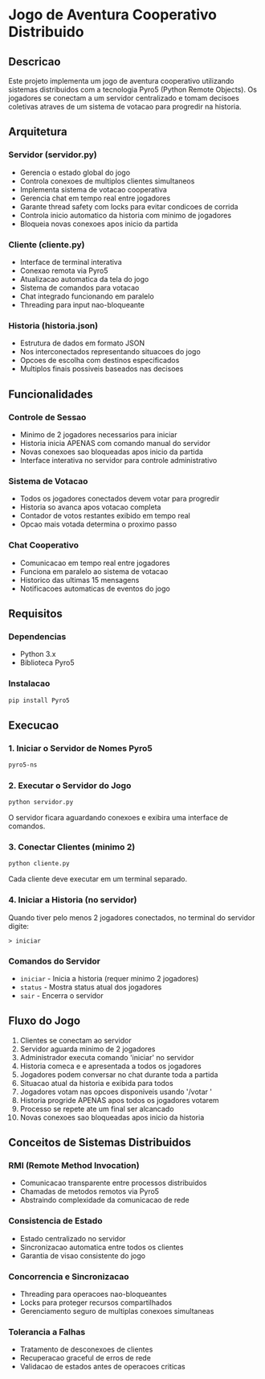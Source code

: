 # Jogo de Aventura Cooperativo Distribuido

## Descricao

Este projeto implementa um jogo de aventura cooperativo utilizando sistemas distribuidos com a tecnologia Pyro5 (Python Remote Objects). Os jogadores se conectam a um servidor centralizado e tomam decisoes coletivas atraves de um sistema de votacao para progredir na historia.

## Arquitetura

### Servidor (servidor.py)
- Gerencia o estado global do jogo
- Controla conexoes de multiplos clientes simultaneos
- Implementa sistema de votacao cooperativa
- Gerencia chat em tempo real entre jogadores
- Garante thread safety com locks para evitar condicoes de corrida
- Controla inicio automatico da historia com minimo de jogadores
- Bloqueia novas conexoes apos inicio da partida

### Cliente (cliente.py)
- Interface de terminal interativa
- Conexao remota via Pyro5
- Atualizacao automatica da tela do jogo
- Sistema de comandos para votacao
- Chat integrado funcionando em paralelo
- Threading para input nao-bloqueante

### Historia (historia.json)
- Estrutura de dados em formato JSON
- Nos interconectados representando situacoes do jogo
- Opcoes de escolha com destinos especificados
- Multiplos finais possiveis baseados nas decisoes

## Funcionalidades

### Controle de Sessao
- Minimo de 2 jogadores necessarios para iniciar
- Historia inicia APENAS com comando manual do servidor
- Novas conexoes sao bloqueadas apos inicio da partida
- Interface interativa no servidor para controle administrativo

### Sistema de Votacao
- Todos os jogadores conectados devem votar para progredir
- Historia so avanca apos votacao completa
- Contador de votos restantes exibido em tempo real
- Opcao mais votada determina o proximo passo

### Chat Cooperativo
- Comunicacao em tempo real entre jogadores
- Funciona em paralelo ao sistema de votacao
- Historico das ultimas 15 mensagens
- Notificacoes automaticas de eventos do jogo

## Requisitos

### Dependencias
- Python 3.x
- Biblioteca Pyro5

### Instalacao
```bash
pip install Pyro5
```

## Execucao

### 1. Iniciar o Servidor de Nomes Pyro5
```bash
pyro5-ns
```

### 2. Executar o Servidor do Jogo
```bash
python servidor.py
```
O servidor ficara aguardando conexoes e exibira uma interface de comandos.

### 3. Conectar Clientes (minimo 2)
```bash
python cliente.py
```
Cada cliente deve executar em um terminal separado.

### 4. Iniciar a Historia (no servidor)
Quando tiver pelo menos 2 jogadores conectados, no terminal do servidor digite:
```
> iniciar
```

### Comandos do Servidor
- `iniciar` - Inicia a historia (requer minimo 2 jogadores)
- `status` - Mostra status atual dos jogadores
- `sair` - Encerra o servidor

## Fluxo do Jogo

1. Clientes se conectam ao servidor
2. Servidor aguarda minimo de 2 jogadores
3. Administrador executa comando 'iniciar' no servidor
4. Historia comeca e e apresentada a todos os jogadores
5. Jogadores podem conversar no chat durante toda a partida
6. Situacao atual da historia e exibida para todos
7. Jogadores votam nas opcoes disponiveis usando '/votar <numero>'
8. Historia progride APENAS apos todos os jogadores votarem
9. Processo se repete ate um final ser alcancado
10. Novas conexoes sao bloqueadas apos inicio da historia

## Conceitos de Sistemas Distribuidos

### RMI (Remote Method Invocation)
- Comunicacao transparente entre processos distribuidos
- Chamadas de metodos remotos via Pyro5
- Abstraindo complexidade da comunicacao de rede

### Consistencia de Estado
- Estado centralizado no servidor
- Sincronizacao automatica entre todos os clientes
- Garantia de visao consistente do jogo

### Concorrencia e Sincronizacao
- Threading para operacoes nao-bloqueantes
- Locks para proteger recursos compartilhados
- Gerenciamento seguro de multiplas conexoes simultaneas

### Tolerancia a Falhas
- Tratamento de desconexoes de clientes
- Recuperacao graceful de erros de rede
- Validacao de estados antes de operacoes criticas
